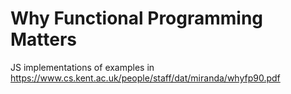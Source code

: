 # Why Functional Programming Matters

JS implementations of examples in https://www.cs.kent.ac.uk/people/staff/dat/miranda/whyfp90.pdf
